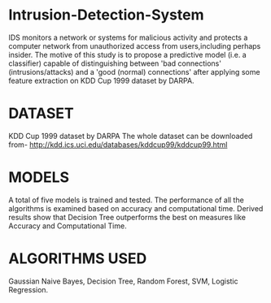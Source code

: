# Intrusion-Detection-System
IDS monitors a network or systems for malicious activity and protects a computer network from unauthorized access from users,including perhaps insider.
The motive of this study is to propose a predictive model (i.e. a classifier) capable of distinguishing between 'bad connections' (intrusions/attacks) and a 'good
(normal) connections' after applying some feature extraction on KDD Cup 1999 dataset by DARPA. 

# DATASET
KDD Cup 1999 dataset by DARPA
The whole dataset can be downloaded from- http://kdd.ics.uci.edu/databases/kddcup99/kddcup99.html

# MODELS
A total of five models is trained and tested. The performance of all the algorithms is examined based
on accuracy and computational time. Derived results show that Decision Tree
outperforms the best on measures like Accuracy and Computational Time.

# ALGORITHMS USED
Gaussian Naive Bayes, Decision Tree, Random Forest, SVM, Logistic Regression.
